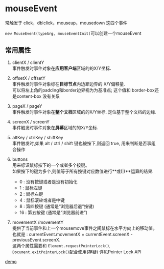 # mouseEvent 

常触发于 click，dblclick，mouseup，mousedown 这四个事件

`new MouseEvent(typeArg, mouseEventInit)`可以创建一个mouseEvent

## 常用属性

1. clientX / clientY   
事件触发时事件对象在**应用客户端**区域的的X/Y坐标.

2. offsetX / offsetY   
事件触发时事件对象标在**目标节点**内边距边界的 X/Y偏移量.   
可以将左上角的padding和border边界视为为基准点;
这个值和 border-box还是content-box 没有关系

3. pageX / pageY   
事件触发时事件对象在**整个文档**区域的的X/Y坐标.
定位基于整个文档的边缘.

4. screenX / screenY   
事件触发时事件对象在**屏幕**区域的的X/Y坐标.


5. altKey / ctrlKey / shiftKey   
事件触发时,如果 alt / ctrl / shift 键也被按下,则返回 true, 用来判断是否事组合操作

6. buttons   
用来标识鼠标按下的一个或者多个按键。   
如果按下的键为多个,则值等于所有按键对应数值进行**或(|)**运算的结果.
    - 0  : 没有按键或者是没有初始化
    - 1  : 鼠标左键
    - 2  : 鼠标右键
    - 4  : 鼠标滚轮或者是中键
    - 8  : 第四按键 (通常是“浏览器后退”按键)
    - 16 : 第五按键 (通常是“浏览器前进”)

7. movementX /movementY  
提供了当前事件和上一个mousemove事件之间鼠标在水平方向上的移动值。   
也就是 : currentEvent.movementX = currentEvent.screenX - previousEvent.screenX.   
这两个属性需要和
`Element.requestPointerLock()`,
`Document.exitPointerLock()`配合使用(存疑)
详见Pointer Lock API

[demo](https://jsbin.com/haconuxefo/edit?html,css,js,console,output)
